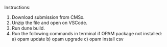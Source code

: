 Instructions:

1. Download submission from CMSx.
2. Unzip the file and open on VSCode.
3. Run dune build.
4. Run the following commands in terminal if OPAM package not installed:
  a) opam update
  b) opam upgrade
  c) opam install csv
